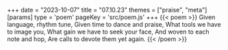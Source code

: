 +++
date = "2023-10-07"
title = "07.10.23"
themes = ["praise", "meta"]
[params]
  type = 'poem'
  pageKey = 'src/poem.js'
+++
{{< poem >}}
Given language, rhythm tune,
Given time to dance and praise,
What tools we have to image you,
What gain we have to seek your face,
And woven to each note and hop,
Are calls to devote them yet again.
{{< /poem >}}